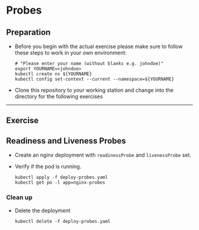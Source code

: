 # Probes

## Preparation

* Before you begin with the actual exercise please make sure to follow these steps to work in your own environment:

  ```shell
  # "Please enter your name (without blanks e.g. johndoe)"
  export YOURNAME=<johndoe>
  kubectl create ns ${YOURNAME}
  kubectl config set-context --current --namespace=${YOURNAME}
  ```

* Clone this repository to your working station and change into the directory for the following exercises

---

## Exercise

## Readiness and Liveness Probes

* Create an nginx deployment with `readinessProbe` and `livenessProbe` set.
* Verify if the pod is running.

  ```shell
  kubectl apply -f deploy-probes.yaml
  kubectl get po -l app=nginx-probes
  ```

### Clean up

* Delete the deployment

  ```shell
  kubectl delete -f deploy-probes.yaml
  ```
